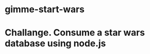 # gimme-start-wars
<h1 style={color: red;}>Challange. Consume a star wars database using node.js</h1>
